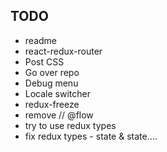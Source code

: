 ## TODO

- readme
- react-redux-router
- Post CSS
- Go over repo
- Debug menu
- Locale switcher
- redux-freeze
- remove // @flow
- try to use redux types
- fix redux types - state & state....